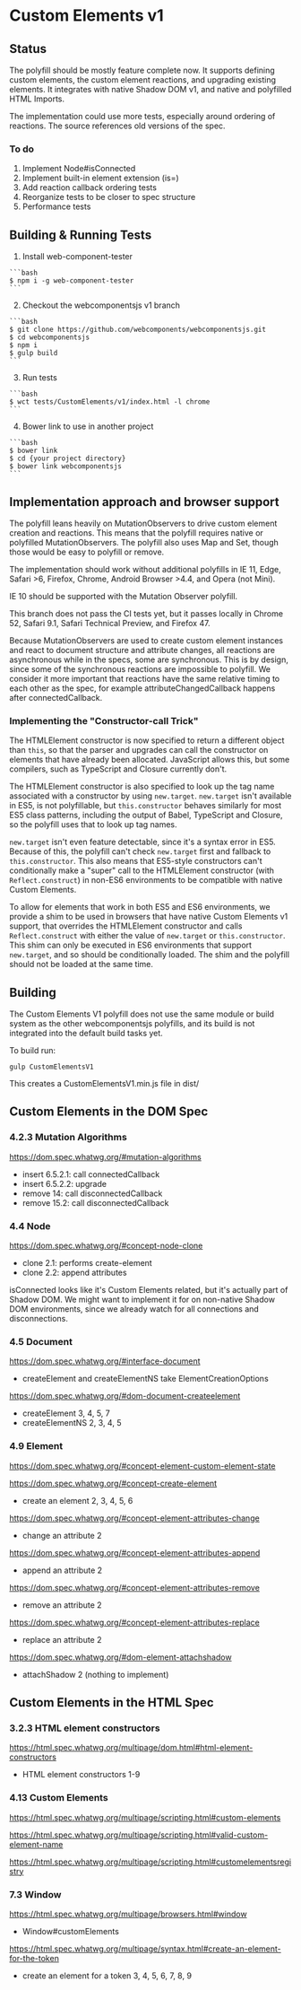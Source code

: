 # Custom Elements v1

## Status

The polyfill should be mostly feature complete now. It supports defining
custom elements, the custom element reactions, and upgrading existing elements. It integrates with native Shadow DOM v1, and native and polyfilled HTML Imports.

The implementation could use more tests, especially around ordering of
reactions. The source references old versions of the spec.

### To do

  1. Implement Node#isConnected
  2. Implement built-in element extension (is=)
  3. Add reaction callback ordering tests
  4. Reorganize tests to be closer to spec structure
  5. Performance tests

## Building & Running Tests

  1. Install web-component-tester

    ```bash
    $ npm i -g web-component-tester
    ```

  2. Checkout the webcomponentsjs v1 branch

    ```bash
    $ git clone https://github.com/webcomponents/webcomponentsjs.git
    $ cd webcomponentsjs
    $ npm i
    $ gulp build
    ```

  3. Run tests

    ```bash
    $ wct tests/CustomElements/v1/index.html -l chrome
    ```

  4. Bower link to use in another project

    ```bash
    $ bower link
    $ cd {your project directory}
    $ bower link webcomponentsjs
    ```

## Implementation approach and browser support

The polyfill leans heavily on MutationObservers to drive custom element creation and reactions. This means that the polyfill requires native or polyfilled MutationObservers. The polyfill also uses Map and Set, though those would be easy to polyfill or remove.

The implementation should work without additional polyfills in IE 11, Edge, Safari >6, Firefox, Chrome, Android Browser >4.4, and Opera (not Mini).

IE 10 should be supported with the Mutation Observer polyfill.

This branch does not pass the CI tests yet, but it passes locally in Chrome 52, Safari 9.1, Safari Technical Preview, and Firefox 47.

Because MutationObservers are used to create custom element instances and react to document structure and attribute changes, all reactions are asynchronous while in the specs, some are synchronous. This is by design, since some of the synchronous reactions are impossible to polyfill. We consider it more important that reactions have the same relative timing to each other as the spec, for example attributeChangedCallback happens after connectedCallback.

### Implementing the "Constructor-call Trick"

The HTMLElement constructor is now specified to return a different object than `this`, so that the parser and upgrades can call the constructor on elements that have already been allocated. JavaScript allows this, but some compilers, such as TypeScript and Closure currently don't.

The HTMLElement constructor is also specified to look up the tag name associated with a constructor by using `new.target`. `new.target` isn't available in ES5, is not polyfillable, but `this.constructor` behaves similarly for most ES5 class patterns, including the output of Babel, TypeScript and Closure, so the polyfill uses that to look up tag names.

`new.target` isn't even feature detectable, since it's a syntax error in ES5. Because of this, the polyfill can't check `new.target` first and fallback to `this.constructor`. This also means that ES5-style constructors can't conditionally make a "super" call to the HTMLElement constructor (with `Reflect.construct`) in non-ES6 environments to be compatible with native Custom Elements.

To allow for elements that work in both ES5 and ES6 environments, we provide a shim to be used in browsers that have native Custom Elements v1 support, that overrides the HTMLElement constructor and calls `Reflect.construct` with either the value of `new.target` or `this.constructor`. This shim can only be executed in ES6 environments that support `new.target`, and so should be conditionally loaded. The shim and the polyfill should not be loaded at the same time.

## Building

The Custom Elements V1 polyfill does not use the same module or build system as
the other webcomponentsjs polyfills, and its build is not integrated into the default build tasks yet.

To build run:

    gulp CustomElementsV1

This creates a CustomElementsV1.min.js file in dist/

## Custom Elements in the DOM Spec

### 4.2.3 Mutation Algorithms

https://dom.spec.whatwg.org/#mutation-algorithms

 * insert 6.5.2.1: call connectedCallback
 * insert 6.5.2.2: upgrade
 * remove 14: call disconnectedCallback
 * remove 15.2: call disconnectedCallback

### 4.4 Node

https://dom.spec.whatwg.org/#concept-node-clone

 * clone 2.1: performs create-element
 * clone 2.2: append attributes

isConnected looks like it's Custom Elements related, but it's actually part of Shadow DOM. We might want to implement it for on non-native Shadow DOM environments, since we already watch for all connections and disconnections.

### 4.5 Document

https://dom.spec.whatwg.org/#interface-document

  * createElement and createElementNS take ElementCreationOptions

https://dom.spec.whatwg.org/#dom-document-createelement

  * createElement 3, 4, 5, 7
  * createElementNS 2, 3, 4, 5

### 4.9 Element

https://dom.spec.whatwg.org/#concept-element-custom-element-state

https://dom.spec.whatwg.org/#concept-create-element

  * create an element 2, 3, 4, 5, 6

https://dom.spec.whatwg.org/#concept-element-attributes-change

  * change an attribute 2

https://dom.spec.whatwg.org/#concept-element-attributes-append

  * append an attribute 2

https://dom.spec.whatwg.org/#concept-element-attributes-remove

  * remove an attribute 2

https://dom.spec.whatwg.org/#concept-element-attributes-replace

  * replace an attribute 2

https://dom.spec.whatwg.org/#dom-element-attachshadow

  * attachShadow 2 (nothing to implement)

## Custom Elements in the HTML Spec


### 3.2.3 HTML element constructors

https://html.spec.whatwg.org/multipage/dom.html#html-element-constructors

  * HTML element constructors 1-9

### 4.13 Custom Elements

https://html.spec.whatwg.org/multipage/scripting.html#custom-elements

https://html.spec.whatwg.org/multipage/scripting.html#valid-custom-element-name

https://html.spec.whatwg.org/multipage/scripting.html#customelementsregistry

### 7.3 Window

https://html.spec.whatwg.org/multipage/browsers.html#window

 * Window#customElements

https://html.spec.whatwg.org/multipage/syntax.html#create-an-element-for-the-token

 * create an element for a token 3, 4, 5, 6, 7, 8, 9
